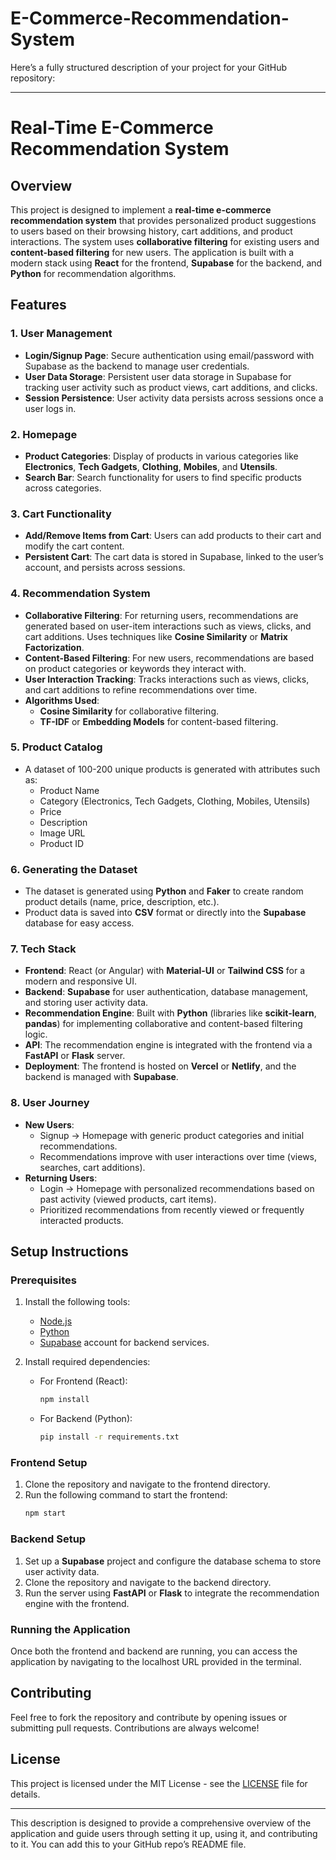 # E-Commerce-Recommendation-System

Here’s a fully structured description of your project for your GitHub repository:

---

# Real-Time E-Commerce Recommendation System

## Overview

This project is designed to implement a **real-time e-commerce recommendation system** that provides personalized product suggestions to users based on their browsing history, cart additions, and product interactions. The system uses **collaborative filtering** for existing users and **content-based filtering** for new users. The application is built with a modern stack using **React** for the frontend, **Supabase** for the backend, and **Python** for recommendation algorithms.

## Features

### 1. **User Management**
- **Login/Signup Page**: Secure authentication using email/password with Supabase as the backend to manage user credentials.
- **User Data Storage**: Persistent user data storage in Supabase for tracking user activity such as product views, cart additions, and clicks.
- **Session Persistence**: User activity data persists across sessions once a user logs in.

### 2. **Homepage**
- **Product Categories**: Display of products in various categories like **Electronics**, **Tech Gadgets**, **Clothing**, **Mobiles**, and **Utensils**.
- **Search Bar**: Search functionality for users to find specific products across categories.

### 3. **Cart Functionality**
- **Add/Remove Items from Cart**: Users can add products to their cart and modify the cart content.
- **Persistent Cart**: The cart data is stored in Supabase, linked to the user’s account, and persists across sessions.

### 4. **Recommendation System**
- **Collaborative Filtering**: For returning users, recommendations are generated based on user-item interactions such as views, clicks, and cart additions. Uses techniques like **Cosine Similarity** or **Matrix Factorization**.
- **Content-Based Filtering**: For new users, recommendations are based on product categories or keywords they interact with.
- **User Interaction Tracking**: Tracks interactions such as views, clicks, and cart additions to refine recommendations over time.
- **Algorithms Used**:
  - **Cosine Similarity** for collaborative filtering.
  - **TF-IDF** or **Embedding Models** for content-based filtering.

### 5. **Product Catalog**
- A dataset of 100-200 unique products is generated with attributes such as:
  - Product Name
  - Category (Electronics, Tech Gadgets, Clothing, Mobiles, Utensils)
  - Price
  - Description
  - Image URL
  - Product ID

### 6. **Generating the Dataset**
- The dataset is generated using **Python** and **Faker** to create random product details (name, price, description, etc.).
- Product data is saved into **CSV** format or directly into the **Supabase** database for easy access.

### 7. **Tech Stack**
- **Frontend**: React (or Angular) with **Material-UI** or **Tailwind CSS** for a modern and responsive UI.
- **Backend**: **Supabase** for user authentication, database management, and storing user activity data.
- **Recommendation Engine**: Built with **Python** (libraries like **scikit-learn**, **pandas**) for implementing collaborative and content-based filtering logic.
- **API**: The recommendation engine is integrated with the frontend via a **FastAPI** or **Flask** server.
- **Deployment**: The frontend is hosted on **Vercel** or **Netlify**, and the backend is managed with **Supabase**.

### 8. **User Journey**
- **New Users**: 
  - Signup → Homepage with generic product categories and initial recommendations.
  - Recommendations improve with user interactions over time (views, searches, cart additions).
- **Returning Users**:
  - Login → Homepage with personalized recommendations based on past activity (viewed products, cart items).
  - Prioritized recommendations from recently viewed or frequently interacted products.

## Setup Instructions

### Prerequisites
1. Install the following tools:
   - [Node.js](https://nodejs.org/)
   - [Python](https://www.python.org/downloads/)
   - [Supabase](https://supabase.io/) account for backend services.
   
2. Install required dependencies:
   - For Frontend (React):
     ```bash
     npm install
     ```
   - For Backend (Python):
     ```bash
     pip install -r requirements.txt
     ```

### Frontend Setup
1. Clone the repository and navigate to the frontend directory.
2. Run the following command to start the frontend:
   ```bash
   npm start
   ```

### Backend Setup
1. Set up a **Supabase** project and configure the database schema to store user activity data.
2. Clone the repository and navigate to the backend directory.
3. Run the server using **FastAPI** or **Flask** to integrate the recommendation engine with the frontend.

### Running the Application
Once both the frontend and backend are running, you can access the application by navigating to the localhost URL provided in the terminal.

## Contributing
Feel free to fork the repository and contribute by opening issues or submitting pull requests. Contributions are always welcome!

## License
This project is licensed under the MIT License - see the [LICENSE](LICENSE) file for details.

---

This description is designed to provide a comprehensive overview of the application and guide users through setting it up, using it, and contributing to it. You can add this to your GitHub repo’s README file.
